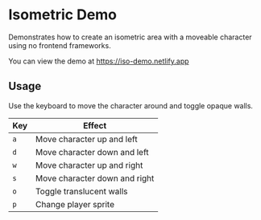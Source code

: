 # Isometric Demo

Demonstrates how to create an isometric area with a moveable character using
no frontend frameworks.

You can view the demo at https://iso-demo.netlify.app

## Usage

Use the keyboard to move the character around and toggle opaque walls.

| Key  |  Effect                        |
|------|--------------------------------|
| `a`  |  Move character up and left    |
| `d`  |  Move character down and left  |
| `w`  |  Move character up and right   |
| `s`  |  Move character down and right |
| `o`  |  Toggle translucent walls      |
| `p`  |  Change player sprite          |
